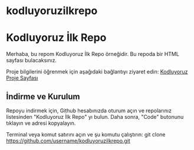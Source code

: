 # kodluyoruzilkrepo
# Kodluyoruz İlk Repo

Merhaba, bu repom Kodluyoruz İlk Repo örneğidir. Bu repoda bir HTML sayfası bulacaksınız. 

Proje bilgilerini öğrenmek için aşağıdaki bağlantıyı ziyaret edin: [Kodluyoruz Proje Sayfası](https://www.kodluyoruz.org/projects/ilk-repomuz/)

## İndirme ve Kurulum

Repoyu indirmek için, Github hesabınızda oturum açın ve repolarınız listesinden "Kodluyoruz İlk Repo" yı bulun. Daha sonra, "Code" butonunu tıklayın ve adresi kopyalayın.

Terminal veya komut satırını açın ve şu komutu çalıştırın:
git clone https://github.com/username/kodluyoruzilkrepo.git

